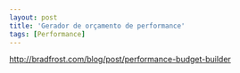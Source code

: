 ```yaml
---
layout: post
title: 'Gerador de orçamento de performance'
tags: [Performance]
---
```


<http://bradfrost.com/blog/post/performance-budget-builder>
